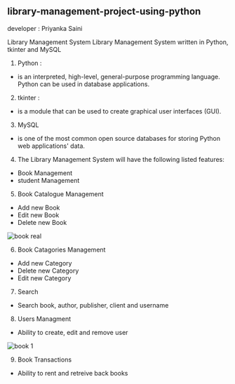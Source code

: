 ## library-management-project-using-python


developer :  Priyanka Saini

Library Management System
Library Management System written in Python, tkinter and MySQL

1. Python :
*  is an interpreted, high-level, general-purpose programming language.
Python can be used in database applications.

2. tkinter :
*  is a module that can be used to create graphical user interfaces (GUI).


3. MySQL
*  is one of the most common open source databases for storing Python web applications' data.

4. The Library Management System will have the following listed features:

* Book  Management
* student Management

5. Book Catalogue Management

* Add new Book
* Edit new Book
* Delete new Book

![book real](https://user-images.githubusercontent.com/73725029/109415247-e4d3e480-79b7-11eb-9900-26b9a435d5c6.png)

6. Book Catagories Management

* Add new Category
* Delete new Category
* Edit new Category

7. Search

* Search book, author, publisher, client and username

8. Users Managment

* Ability to create, edit and remove user

![book 1](https://user-images.githubusercontent.com/73725029/109415290-21074500-79b8-11eb-880d-8e8d72d7fcd5.png)


9. Book Transactions

* Ability to rent and retreive back books

